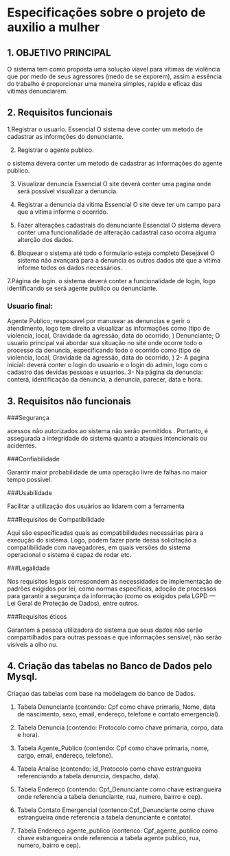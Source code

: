 # Especificações sobre o projeto de auxilio a mulher

## 1. OBJETIVO PRINCIPAL

O sistema tem como proposta uma solução viavel para vitimas de violência que por medo de seus agressores (medo de se exporem), assim a essência do trabalho é proporcionar uma maneira simples, rapida e eficaz das vitimas denunciarem.

## 2. Requisitos funcionais
1.Registrar o usuario. 
Essencial
O sistema deve conter um metodo de cadastrar as informções do denunciante.

2. Registrar o agente publico.

o sistema devera conter um metodo de cadastrar as informações do agente publico.

3. Visualizar denuncia
Essencial
O site deverá conter uma pagina onde será possível visualizar a denuncia.

4. Registrar a denuncia da vitima
Essencial
O site deve ter um campo para que a vitima informe o ocorrido.

5. Fazer alterações cadastrais do denunciante
Essencial
O sistema devera conter uma funcionalidade de alteração cadastral caso ocorra alguma alterção dos dados.

6. Bloquear o sistema até todo o formulario esteja completo
Desejável
O sistema não avançará para a denuncia os outros dados até que a vitima informe todos os dados necessários.

7.Página de login.
o sistema deverá conter a funcionalidade de login, logo identificando se será agente publico ou denunciante.

### Usuario final:
Agente Publico;
resposavel por manusear as denuncias e gerir o atendimento, 
logo tem direito a visualizar as informações como (tipo de violencia, 
local, Gravidade da agressão, data do ocorrido, )
Denunciante;
O usuario principal vai abordar sua situação no site onde ocorre todo o processo da denuncia, especificando todo o ocorrido como (tipo de violencia, 
local, Gravidade da agressão, data do ocorrido, )
2- A pagina inicial:
deverá conter o login do usuario e o login do admin, logo com o cadastro das devidas pessoas e usuarios.
3- Na página da denuncia:
conterá, identificação da denuncia, a denuncia, parecer, data e hora.

## 3. Requisitos não funcionais

###Segurança

acessos não autorizados ao sistema não serão permitidos . Portanto, é assegurada a integridade do sistema quanto a ataques intencionais ou acidentes.

###Confiabilidade

Garantir maior probabilidade de uma operação livre de falhas no maior tempo possivel.

###Usabilidade

Facilitar a utilização dos usuários ao lidarem com a ferramenta

###Requisitos de Compatibilidade

Aqui são especificadas quais as compatibilidades necessárias para a execução do sistema. Logo, podem fazer parte dessa solicitação a compatibilidade com navegadores, em quais versões do sistema operacional o sistema é capaz de rodar etc.

###Legalidade

Nos requisitos legais correspondem às necessidades de implementação de padrões exigidos por lei, como normas específicas, adoção de processos para garantir a segurança da informação (como os exigidos pela LGPD — Lei Geral de Proteção de Dados), entre outros.

###Requisitos éticos

Garantem à pessoa utilizadora do sistema que seus dados não serão compartilhados para outras pessoas e que informações sensível, não serão visíveis a olho nu. 


## 4. Criação das tabelas no Banco de Dados pelo Mysql.

Criaçao das tabelas com base na modelagem do banco de Dados.

1. Tabela Denunciante (contendo: Cpf como chave primaria, Nome, data de nascimento, sexo, email, endereço, telefone e contato emergencial).

2. Tabela Denuncia (contendo: Protocolo como chave primaria, corpo, data e hora).

3. Tabela Agente_Publico (contendo: Cpf como chave primaria, nome, cargo, email, endereço, telefone).

4. Tabela Analise (contendo: id_Protocolo como chave estrangueira referenciando a tabela denuncia, despacho, data).

5. Tabela Endereço (contendo: Cpf_Denunciante como chave  estrangueira onde referencia a tabela denunciante, rua, numero, bairro e cep).

6. Tabela Contato Emergencial (contenco:Cpf_Denunciante como chave  estrangueira onde referencia a tabela denunciante e contato).

7. Tabela Endereço agente_publico (contenco: Cpf_agente_publico como chave estrangueira onde referencia a tabela agente publico, rua, numero, bairro e cep).
